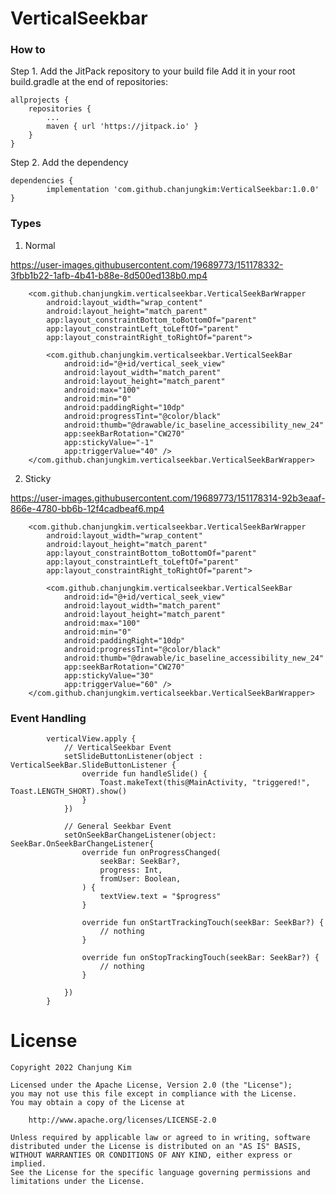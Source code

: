 # VerticalSeekbar

### How to 

Step 1. Add the JitPack repository to your build file
Add it in your root build.gradle at the end of repositories:

	allprojects {
		repositories {
			...
			maven { url 'https://jitpack.io' }
		}
	}
    
Step 2. Add the dependency

	dependencies {
	        implementation 'com.github.chanjungkim:VerticalSeekbar:1.0.0'
	}
    
### Types

1. Normal

https://user-images.githubusercontent.com/19689773/151178332-3fbb1b22-1afb-4b41-b88e-8d500ed138b0.mp4

```
    <com.github.chanjungkim.verticalseekbar.VerticalSeekBarWrapper
        android:layout_width="wrap_content"
        android:layout_height="match_parent"
        app:layout_constraintBottom_toBottomOf="parent"
        app:layout_constraintLeft_toLeftOf="parent"
        app:layout_constraintRight_toRightOf="parent">

        <com.github.chanjungkim.verticalseekbar.VerticalSeekBar
            android:id="@+id/vertical_seek_view"
            android:layout_width="match_parent"
            android:layout_height="match_parent"
            android:max="100"
            android:min="0"
            android:paddingRight="10dp"
            android:progressTint="@color/black"
            android:thumb="@drawable/ic_baseline_accessibility_new_24"
            app:seekBarRotation="CW270"
            app:stickyValue="-1"
            app:triggerValue="40" />
    </com.github.chanjungkim.verticalseekbar.VerticalSeekBarWrapper>

```

2. Sticky

https://user-images.githubusercontent.com/19689773/151178314-92b3eaaf-866e-4780-bb6b-12f4cadbeaf6.mp4

```
    <com.github.chanjungkim.verticalseekbar.VerticalSeekBarWrapper
        android:layout_width="wrap_content"
        android:layout_height="match_parent"
        app:layout_constraintBottom_toBottomOf="parent"
        app:layout_constraintLeft_toLeftOf="parent"
        app:layout_constraintRight_toRightOf="parent">

        <com.github.chanjungkim.verticalseekbar.VerticalSeekBar
            android:id="@+id/vertical_seek_view"
            android:layout_width="match_parent"
            android:layout_height="match_parent"
            android:max="100"
            android:min="0"
            android:paddingRight="10dp"
            android:progressTint="@color/black"
            android:thumb="@drawable/ic_baseline_accessibility_new_24"
            app:seekBarRotation="CW270"
            app:stickyValue="30"
            app:triggerValue="60" />
    </com.github.chanjungkim.verticalseekbar.VerticalSeekBarWrapper>
```

### Event Handling

```
        verticalView.apply {
            // VerticalSeekbar Event
            setSlideButtonListener(object : VerticalSeekBar.SlideButtonListener {
                override fun handleSlide() {
                    Toast.makeText(this@MainActivity, "triggered!", Toast.LENGTH_SHORT).show()
                }
            })
            
            // General Seekbar Event
            setOnSeekBarChangeListener(object: SeekBar.OnSeekBarChangeListener{
                override fun onProgressChanged(
                    seekBar: SeekBar?,
                    progress: Int,
                    fromUser: Boolean,
                ) {
                    textView.text = "$progress"
                }

                override fun onStartTrackingTouch(seekBar: SeekBar?) {
                    // nothing
                }

                override fun onStopTrackingTouch(seekBar: SeekBar?) {
                    // nothing
                }

            })
        }
```



# License

```
Copyright 2022 Chanjung Kim

Licensed under the Apache License, Version 2.0 (the "License");
you may not use this file except in compliance with the License.
You may obtain a copy of the License at

    http://www.apache.org/licenses/LICENSE-2.0

Unless required by applicable law or agreed to in writing, software
distributed under the License is distributed on an "AS IS" BASIS,
WITHOUT WARRANTIES OR CONDITIONS OF ANY KIND, either express or implied.
See the License for the specific language governing permissions and
limitations under the License.
```

